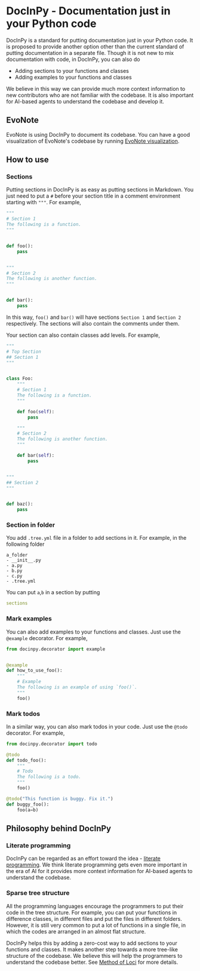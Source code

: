 # DocInPy - Documentation just in your Python code

DocInPy is a standard for putting documentation just in your Python code. It is proposed to provide another option
other than the current standard of putting documentation in a separate file. Though it is not new to mix documentation
with code, in DocInPy, you can also do

- Adding sections to your functions and classes
- Adding examples to your functions and classes

We believe in this way we can provide much more context information to new contributors who are not familiar with the
codebase. It is also important for AI-based agents to understand the codebase and develop it.

## EvoNote

EvoNote is using DocInPy to document its codebase. You can have a good visualization of EvoNote's codebase by
running [EvoNote visualization](/html/project_tree.html).

## How to use

### Sections

Putting sections in DocInPy is as easy as putting sections in Markdown. You just need to put a `#` before your section
title in a comment environment starting with `"""`. For example,

```python
"""
# Section 1
The following is a function.
"""


def foo():
    pass


"""
# Section 2
The following is another function.
"""


def bar():
    pass
```

In this way, `foo()` and `bar()` will have sections `Section 1` and `Section 2` respectively. The sections will also
contain the comments under them.

Your section can also contain classes add levels. For example,

```python
"""
# Top Section
## Section 1
"""


class Foo:
    """
    # Section 1
    The following is a function.
    """

    def foo(self):
        pass

    """
    # Section 2
    The following is another function.
    """

    def bar(self):
        pass


"""
## Section 2
"""


def baz():
    pass
```

### Section in folder

You add `.tree.yml` file in a folder to add sections in it. For example, in the following folder
```
a_folder
- __init__.py
- a.py
- b.py
- c.py
- .tree.yml
```
You can put `a`,`b` in a section by putting
```yaml
sections
```




### Mark examples

You can also add examples to your functions and classes. Just use the `@example` decorator. For example,

```python
from docinpy.decorator import example


@example
def how_to_use_foo():
    """
    # Example
    The following is an example of using `foo()`.
    """
    foo()
```

### Mark todos

In a similar way, you can also mark todos in your code. Just use the `@todo` decorator. For example,

```python
from docinpy.decorator import todo

@todo
def todo_foo():
    """
    # Todo
    The following is a todo.
    """
    foo()

@todo("This function is buggy. Fix it.")
def buggy_foo():
    foo(a=b)
```


## Philosophy behind DocInPy

### Literate programming

DocInPy can be regarded as an effort toward the idea - [literate programming](https://guides.nyu.edu/datascience/literate-prog). We think literate programming gets even more important in the era of AI for it provides more context information for AI-based agents to understand the codebase.

### Sparse tree structure

All the programming languages encourage the programmers to put their code in the tree structure. For example, you can
put your functions in difference classes, in different files and put the files in different folders. However, it is
still very common to put a lot of functions in a single file, in which the codes are arranged in an almost flat
structure.

DocInPy helps this by adding a zero-cost way to add sections to your functions and classes. It makes another step
towards a more tree-like structure of the codebase. We believe this will help the programmers to understand the codebase
better. See [Method of Loci](/writings/2.1%20Method%20of%20Loci%20and%20sparsity.html) for more details.